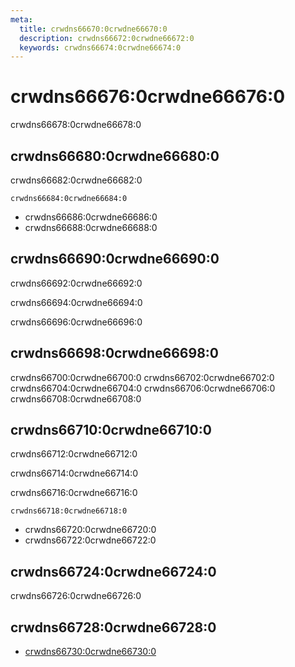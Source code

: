 ```yaml
---
meta:
  title: crwdns66670:0crwdne66670:0
  description: crwdns66672:0crwdne66672:0
  keywords: crwdns66674:0crwdne66674:0
---
```


# crwdns66676:0crwdne66676:0
crwdns66678:0crwdne66678:0

<entry-ad />

## crwdns66680:0crwdne66680:0
crwdns66682:0crwdne66682:0

`crwdns66684:0crwdne66684:0`
- crwdns66686:0crwdne66686:0
- crwdns66688:0crwdne66688:0


## crwdns66690:0crwdne66690:0
crwdns66692:0crwdne66692:0

  crwdns66694:0crwdne66694:0

  crwdns66696:0crwdne66696:0

## crwdns66698:0crwdne66698:0
crwdns66700:0crwdne66700:0
<alert type="success">crwdns66702:0crwdne66702:0</alert>
<alert type="info">crwdns66704:0crwdne66704:0</alert>
<alert type="warning">crwdns66706:0crwdne66706:0</alert>
<alert type="error">crwdns66708:0crwdne66708:0</alert>

## crwdns66710:0crwdne66710:0
crwdns66712:0crwdne66712:0

  crwdns66714:0crwdne66714:0

  crwdns66716:0crwdne66716:0

  `crwdns66718:0crwdne66718:0`
  - crwdns66720:0crwdne66720:0
  - crwdns66722:0crwdne66722:0

## crwdns66724:0crwdne66724:0
crwdns66726:0crwdne66726:0

## crwdns66728:0crwdne66728:0
  - [crwdns66730:0crwdne66730:0]()

<doc-footer />

